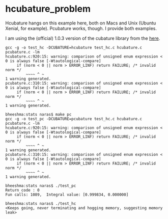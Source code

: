 # hcubature_problem

Hcubature hangs on this example here, both on Macs and Unix (Ubuntu
Xenial, for example). Pcubature works, though. I provide both
examples. 

I am using the (official) 1.0.3 version of the cubature library from
the [here](https://github.com/stevengj/cubature).

```
gcc -g -o test_hc -DCUBATURE=hcubature test_hc.c hcubature.c pcubature.c -lm
hcubature.c:920:15: warning: comparison of unsigned enum expression < 0 is always false [-Wtautological-compare]
     if (norm < 0 || norm > ERROR_LINF) return FAILURE; /* invalid norm */
         ~~~~ ^ ~
1 warning generated.
pcubature.c:310:15: warning: comparison of unsigned enum expression < 0 is always false [-Wtautological-compare]
     if (norm < 0 || norm > ERROR_LINF) return FAILURE; /* invalid norm */
         ~~~~ ^ ~
1 warning generated.

bheeshma:stats naras$ make pc
gcc -g -o test_pc -DCUBATURE=pcubature test_hc.c hcubature.c pcubature.c -lm
hcubature.c:920:15: warning: comparison of unsigned enum expression < 0 is always false [-Wtautological-compare]
     if (norm < 0 || norm > ERROR_LINF) return FAILURE; /* invalid norm */
         ~~~~ ^ ~
1 warning generated.
pcubature.c:310:15: warning: comparison of unsigned enum expression < 0 is always false [-Wtautological-compare]
     if (norm < 0 || norm > ERROR_LINF) return FAILURE; /* invalid norm */
         ~~~~ ^ ~
1 warning generated.

bheeshma:stats naras$ ./test_pc
Return code : 0
Fun calls: 1089,  Integral value: [0.999834, 0.000000]

bheeshma:stats naras$ ./test_hc
<Keeps going, never terminating and hogging memory, suggesting memory leak> 
```

